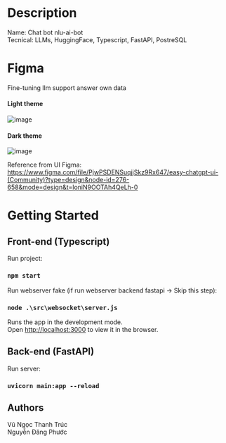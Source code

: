 # Description  
Name: Chat bot nlu-ai-bot  
Tecnical: LLMs, HuggingFace, Typescript, FastAPI, PostreSQL  
# Figma  
Fine-tuning llm support answer own data  
#### Light theme  
![image](https://github.com/VuNgocThanhTruc/nlu-ai-bot/assets/77735001/c4e484c6-7b80-48ca-977a-9a37b3a00fa7)  
#### Dark theme  
![image](https://github.com/VuNgocThanhTruc/nlu-ai-bot/assets/77735001/b55d98a4-3698-41e2-b6c6-f2cb102f7ab5)

  Reference from UI Figma:
https://www.figma.com/file/PjwPSDENSuqjjSkz9Rx647/easy-chatgpt-ui-(Community)?type=design&node-id=276-658&mode=design&t=loniN9OOTAh4QeLh-0
# Getting Started  
## Front-end (Typescript)
  
  Run project:  
  ### `npm start`

  Run webserver fake (if run webserver backend fastapi -> Skip this step): 
  ### `node .\src\websocket\server.js`

Runs the app in the development mode.\
Open [http://localhost:3000](http://localhost:3000) to view it in the browser.

## Back-end (FastAPI)
  Run server:
  ### `uvicorn main:app --reload`

## Authors
Vũ Ngọc Thanh Trúc  
Nguyễn Đăng Phước 
